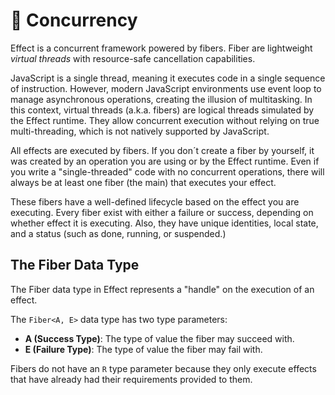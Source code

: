 🧵 Concurrency
==============

Effect is a concurrent framework powered by fibers. Fiber are lightweight _virtual threads_ with resource-safe cancellation capabilities.

JavaScript is a single thread, meaning it executes code in a single sequence of instruction. However, modern JavaScript environments use event loop to manage asynchronous operations, creating the illusion of multitasking. In this context, virtual threads (a.k.a. fibers) are logical threads simulated by the Effect runtime. They allow concurrent execution without relying on true multi-threading, which is not natively supported by JavaScript.

All effects are executed by fibers. If you don´t create a fiber by yourself, it was created by an operation you are using or by the Effect runtime. Even if you write a "single-threaded" code with no concurrent operations, there will always be at least one fiber (the main) that executes your effect.

These fibers have a well-defined lifecycle based on the effect you are executing. Every fiber exist with either a failure or success, depending on whether effect it is executing. Also, they have unique identities, local state, and a status (such as done, running, or suspended.)
 
The Fiber Data Type
-------------------

The Fiber data type in Effect represents a "handle" on the execution of an effect.

The `Fiber<A, E>` data type has two type parameters:

- **A (Success Type)**: The type of value the fiber may succeed with.
- **E (Failure Type)**: The type of value the fiber may fail with.

Fibers do not have an `R` type parameter because they only execute effects that have already had their requirements provided to them.
